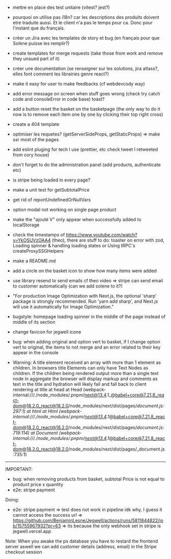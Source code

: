 - mettre en place des test unitaire (vitest? jest?)

- pourquoi on utilise pas i18n?
car les descriptions des produits doivent etre traduite aussi. Et le client n'a pas le temps pour ca. Donc pour l'instant que du français.

- créer un Jira avec les templates de story et bug (en français pour que Solène puisse les remplir?)
- create templates for merge requests (take those from work and remove they unsued part of it)
- créer une documentation (se renseigner sur les solutions, jira atlass?, elles font comment les librairies genre react?)
- make it easy for user to make feedbacks (cf webdevcody way)
- add error message on screen when stuff goes wrong (check try catch code and consoleError in code base) toast?
- add a button reset the basket on the basketpage (the only way to do it now is to remove each item one by one by clicking their top right cross)
- create a 404 template
- optimiser les requetes? (getServerSideProps, getStaticProps)
=> make ssr most of the pages
- add eslint pluging for tech I use (prettier, etc check tweet I retweeted from cory house)
- don't forget to do the administration panel (add products, authenticate etc)
- is stripe being loaded in every page?
- make a unit test for getSubtotalPrice
- get rid of reportUndefinedOrNullVars
- option modal not working on single page product
- make the "ajouté V" only appear when successfully added to localStorage
- check the timestamps of https://www.youtube.com/watch?v=YkOSUVzOAA4 (theo), there are stuff to do: toaster on error with zod,  Loading spinner & handling loading states or Using tRPC's createProxySSGHelpers
- make a README.md
- add a circle on the basket icon to show how many items were added
- use library resend to send emails cf theo video
=> stripe can send email to customer automatically (can we add solene to it?)
- "For production Image Optimization with Next.js, the optional 'sharp' package is strongly recommended. Run 'yarn add sharp', and Next.js will use it automatically for Image Optimization."
- bugstyle: homepage loading spinner in the middle of the page instead of middle of its section
- change favicon for jegwell icone
- bug: when adding original and option vert to basket, if I change option vert to original, the items to not merge and an error related to their key appear in the console
- Warning: A title element received an array with more than 1 element as children. In browsers title Elements can only have Text Nodes as children. If the children being rendered output more than a single text node in aggregate the browser will display markup and comments as text in the title and hydration will likely fail and fall back to client rendering
    at title
    at head
    at Head (webpack-internal:///./node_modules/.pnpm/next@13.4.1_@babel+core@7.21.8_react-dom@18.2.0_react@18.2.0/node_modules/next/dist/pages/_document.js:297:1)
    at html
    at Html (webpack-internal:///./node_modules/.pnpm/next@13.4.1_@babel+core@7.21.8_react-dom@18.2.0_react@18.2.0/node_modules/next/dist/pages/_document.js:719:114)
    at Document (webpack-internal:///./node_modules/.pnpm/next@13.4.1_@babel+core@7.21.8_react-dom@18.2.0_react@18.2.0/node_modules/next/dist/pages/_document.js:735:1)
-----

IMPORTANT:
- bug: when removing products from basket, subtotal Price is not equal to product price x quantity
- e2e: stripe payment


Doing:
- e2e: stripe payment
=> test does not work in pipeline idk why, I guess it cannot access the success url
=> https://github.com/BenjaminLesne/Jegwell/actions/runs/5811844822/job/15755967932?pr=63
=> its because the only webhook set in stripe is jegwell.vercel.app

Note:
When you awake the ps database you have to restard the frontend server aswell
we can add customer details (address, email) in the Stripe checkout session


